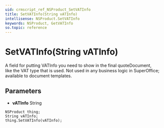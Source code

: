 ```yaml
---
uid: crmscript_ref_NSProduct_SetVATInfo
title: SetVATInfo(String vATInfo)
intellisense: NSProduct.SetVATInfo
keywords: NSProduct, GetVATInfo
so.topic: reference
---
```


# SetVATInfo(String vATInfo)

A field for putting VATInfo you need to show in the final quoteDocument, like the VAT type that is used. Not used in any business logic in SuperOffice; available to document templates.

## Parameters

* **vATInfo** String

```crmscript
NSProduct thing;
String vATInfo;
thing.SetVATInfo(vATInfo);
```

